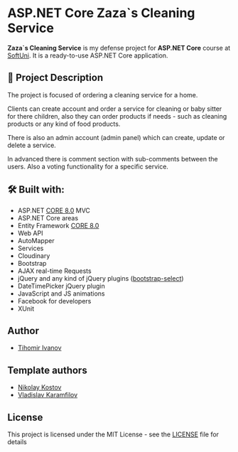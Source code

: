 # ASP.NET Core Zaza`s Cleaning Service

**Zaza`s Cleaning Service** is my defense project for **ASP.NET Core** course at [SoftUni](https://softuni.bg/trainings/2796/asp-net-core-february-2020). It is a ready-to-use ASP.NET Core application.

## :pencil: Project Description
The project is focused of ordering a cleaning service for a home.

Clients can create account and order a service for cleaning or baby sitter for there children, also they can order products if needs - such as cleaning products or any kind of food products.

There is also an admin account (admin panel) which can create, update or delete a service.

In advanced there is comment section with sub-comments between the users. Also a voting functionality for a specific service.

## 🛠 Built with:
- ASP.NET [CORE 8.0](https://dotnet.microsoft.com/download/dotnet-core/8.0 "CORE 8.0") MVC
- ASP.NET Core areas
- Entity Framework [CORE 8.0](https://docs.microsoft.com/en-us/ef/core/ "CORE 8.0")
- Web API
- AutoMapper
- Services
- Cloudinary
- Bootstrap
- AJAX real-time Requests
- jQuery and any kind of jQuery plugins ([bootstrap-select](https://developer.snapappointments.com/bootstrap-select/ "bootstrap-select"))
- DateTimePicker jQuery plugin
- JavaScript and JS animations
- Facebook for developers
- XUnit

## Author

- [Tihomir Ivanov](https://github.com/TihomirIvanovIvanov)

## Template authors

- [Nikolay Kostov](https://github.com/NikolayIT)
- [Vladislav Karamfilov](https://github.com/vladislav-karamfilov)

## License

This project is licensed under the MIT License - see the [LICENSE](LICENSE) file for details
